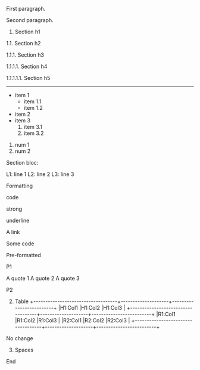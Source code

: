 First paragraph.

Second paragraph.

1. Section h1

1.1. Section h2

1.1.1. Section h3

1.1.1.1. Section h4

1.1.1.1.1. Section h5

---------------------------------------------------------
  - item 1
      - item 1.1
      - item 1.2
  - item 2
  - item 3
      1)  item 3.1
      2)  item 3.2

  1)  num 1
  2)  num 2

Section bloc:

L1: line 1 L2: line 2 L3: line 3

Formatting

code

strong

underline

A link

  Some code
  
  Pre-formatted

P1
  
A quote 1 A quote 2 A quote 3

P2

2. Table
+-----------------------------------+--------------------+-------------------------+
|H1:Col1                            |H1:Col2             |H1:Col3                  |
+-----------------------------------+--------------------+-------------------------+
|R1:Col1                            |R1:Col2             |R1:Col3                  |
|R2:Col1                            |R2:Col2             |R2:Col3                  |
+-----------------------------------+--------------------+-------------------------+


No change

3. Spaces

End

